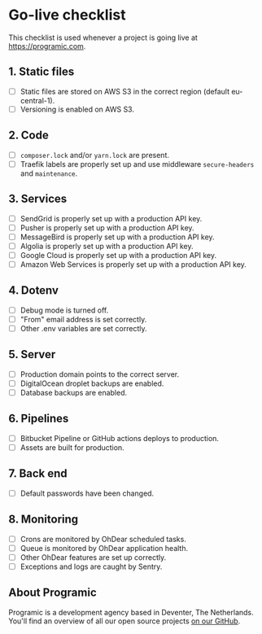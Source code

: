 # Go-live checklist
This checklist is used whenever a project is going live at https://programic.com.

## 1. Static files
- [ ] Static files are stored on AWS S3 in the correct region (default eu-central-1).
- [ ] Versioning is enabled on AWS S3.

## 2. Code
- [ ] `composer.lock` and/or `yarn.lock` are present.
- [ ] Traefik labels are properly set up and use middleware `secure-headers` and `maintenance`.

## 3. Services
- [ ] SendGrid is properly set up with a production API key.
- [ ] Pusher is properly set up with a production API key.
- [ ] MessageBird is properly set up with a production API key.
- [ ] Algolia is properly set up with a production API key.
- [ ] Google Cloud is properly set up with a production API key.
- [ ] Amazon Web Services is properly set up with a production API key.

## 4. Dotenv
- [ ] Debug mode is turned off.
- [ ] "From" email address is set correctly.
- [ ] Other .env variables are set correctly.

## 5. Server
- [ ] Production domain points to the correct server.
- [ ] DigitalOcean droplet backups are enabled.
- [ ] Database backups are enabled.

## 6. Pipelines 
- [ ] Bitbucket Pipeline or GitHub actions deploys to production.
- [ ] Assets are built for production.

## 7. Back end
- [ ] Default passwords have been changed.

## 8. Monitoring
- [ ] Crons are monitored by OhDear scheduled tasks.
- [ ] Queue is monitored by OhDear application health.
- [ ] Other OhDear features are set up correctly.
- [ ] Exceptions and logs are caught by Sentry.

## About Programic
Programic is a development agency based in Deventer, The Netherlands. You'll find an overview of all our open source projects [on our GitHub](https://github.com/programic).